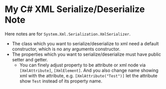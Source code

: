 # My C# XML Serialize/Deserialize Note
Here notes are for `System.Xml.Serialization.XmlSerializer`.</br>
* The class which you want to serialize/deserialize to xml need a default constructor, which is no any arguments constructor.
* The properties which you want to serialize/deserialize must have public setter and getter.
	* You can finely adjust property to be attribute or xml node via `[XmlAttribute]`, `[XmlElement]`. And you also change name showing xml with the attribute, e.g. `[XmlAttribute("Test")]` let the attribute show `Test` instead of its property name.